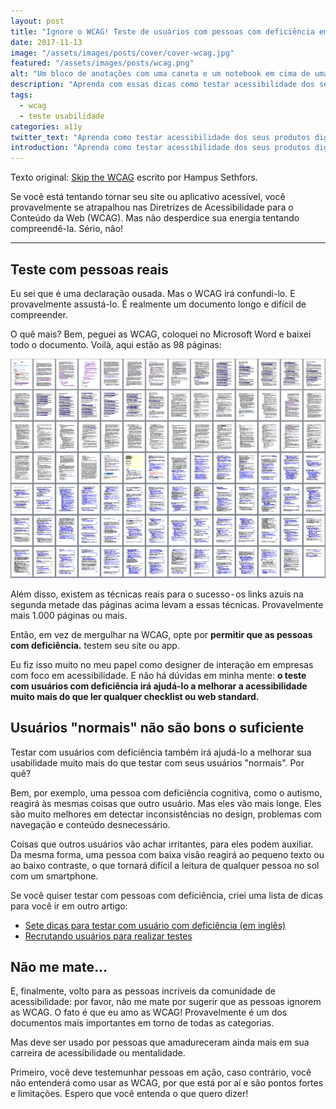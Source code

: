 ```yaml
---
layout: post
title: "Ignore o WCAG! Teste de usuários com pessoas com deficiência em vez disso."
date: 2017-11-13
image: "/assets/images/posts/cover/cover-wcag.jpg"
featured: "/assets/images/posts/wcag.png"
alt: "Um bloco de anotações com uma caneta e um notebook em cima de uma mesa marrom"
description: "Aprenda com essas dicas como testar acessibilidade dos seus produtos digitais da forma correta"
tags:
  - wcag
  - teste usabilidade
categories: a11y
twitter_text: "Aprenda como testar acessibilidade dos seus produtos digitais da forma correta"
introduction: "Aprenda como testar acessibilidade dos seus produtos digitais da forma correta"
---
```


Texto original: [Skip the WCAG](https://axesslab.com/skip-the-wcag/) escrito por Hampus Sethfors.

Se você está tentando tornar seu site ou aplicativo acessível, você provavelmente se atrapalhou nas Diretrizes de Acessibilidade para o Conteúdo da Web (WCAG). Mas não desperdice sua energia tentando compreendê-la. Sério, não!

---

## Teste com pessoas reais

Eu sei que é uma declaração ousada. Mas o WCAG irá confundi-lo. E provavelmente assustá-lo. É realmente um documento longo e difícil de compreender.

O quê mais? Bem, peguei as WCAG, coloquei no Microsoft Word e baixei todo o documento. Voilà, aqui estão as 98 páginas:

<!-- Incluir max-width: 100% height: auto -->

![98 páginas da documentação do WCAG 2.0](/img/posts/wcag.png)

Além disso, existem as técnicas reais para o sucesso - os links azuis na segunda metade das páginas acima levam a essas técnicas. Provavelmente mais 1.000 páginas ou mais.</p>

Então, em vez de mergulhar na WCAG, opte por **permitir que as pessoas com deficiência.** testem seu site ou app.

Eu fiz isso muito no meu papel como designer de interação em empresas com foco em acessibilidade. E não há dúvidas em minha mente: **o teste com usuários com deficiência irá ajudá-lo a melhorar a acessibilidade muito mais do que ler qualquer checklist ou web standard.**

## Usuários "normais" não são bons o suficiente

Testar com usuários com deficiência também irá ajudá-lo a melhorar sua usabilidade muito mais do que testar com seus usuários "normais". Por quê?

Bem, por exemplo, uma pessoa com deficiência cognitiva, como o autismo, reagirá às mesmas coisas que outro usuário. Mas eles vão mais longe. Eles são muito melhores em detectar inconsistências no design, problemas com navegação e conteúdo desnecessário.

Coisas que outros usuários vão achar irritantes, para eles podem auxiliar. Da mesma forma, uma pessoa com baixa visão reagirá ao pequeno texto ou ao baixo contraste, o que tornará difícil a leitura de qualquer pessoa no sol com um smartphone.

Se você quiser testar com pessoas com deficiência, criei uma lista de dicas para você ir em outro artigo:

- [Sete dicas para testar com usuário com deficiência (em inglês)](https://axesslab.com/seven-tips-for-user-testing-with-users-with-disabilities/)
- [Recrutando usuários para realizar testes](https://axesslab.com/user-testing/)

## Não me mate…

E, finalmente, volto para as pessoas incríveis da comunidade de acessibilidade: por favor, não me mate por sugerir que as pessoas ignorem as WCAG. O fato é que eu amo as WCAG! Provavelmente é um dos documentos mais importantes em torno de todas as categorias.

Mas deve ser usado por pessoas que amadureceram ainda mais em sua carreira de acessibilidade ou mentalidade.

Primeiro, você deve testemunhar pessoas em ação, caso contrário, você não entenderá como usar as WCAG, por que está por aí e são pontos fortes e limitações. Espero que você entenda o que quero dizer!
